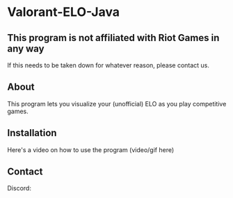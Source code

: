 # Valorant-ELO-Java

## This program is not affiliated with Riot Games in any way
If this needs to be taken down for whatever reason, please contact us. 

## About
This program lets you visualize your (unofficial) ELO as you play competitive games. 

## Installation
Here's a video on how to use the program
(video/gif here)

## Contact
Discord: 
